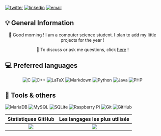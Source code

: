 [![twitter](https://img.shields.io/badge/twitter--lightgrey?style=social&logo=twitter)](https://x.com/florianppn)
[![linkedin](https://img.shields.io/badge/linkedin--lightgrey?style=social&logo=linkedin)](https://www.linkedin.com/in/florian-p%C3%A9pin-7a4862359)
[![email](https://img.shields.io/badge/email--lightgrey?style=social&logo=gmail)](mailto:pepinflorian817@gmail.com)

<h2> 💡​ General Information </h2>

<div align="center">

👋 Good morning \! I am a computer science student. I plan to add my little projects for the year !

💬 To discuss or ask me questions, click <a href="https://github.com/requindelanight/requindelanight/discussions/">here</a> !

</div>

<h2> 💻️ Preferred languages </h2>

<div align="center">
  
![C](https://img.shields.io/badge/c-%2300599C.svg?style=for-the-badge&logo=c&logoColor=white) ![C++](https://img.shields.io/badge/c++-%2300599C.svg?style=for-the-badge&logo=c%2B%2B&logoColor=white) ![LaTeX](https://img.shields.io/badge/latex-%23008080.svg?style=for-the-badge&logo=latex&logoColor=white) ![Markdown](https://img.shields.io/badge/markdown-%23000000.svg?style=for-the-badge&logo=markdown&logoColor=white) ![Python](https://img.shields.io/badge/python-3670A0?style=for-the-badge&logo=python&logoColor=ffdd54) ![Java](https://img.shields.io/badge/java-%23ED8B00.svg?style=for-the-badge&logo=openjdk&logoColor=white) ![PHP](https://img.shields.io/badge/php-%23777BB4.svg?style=for-the-badge&logo=php&logoColor=white)

</div>
  
<h2> 🔧 Tools & others </h2>
  
![MariaDB](https://img.shields.io/badge/MariaDB-003545?style=for-the-badge&logo=mariadb&logoColor=white) ![MySQL](https://img.shields.io/badge/mysql-4479A1.svg?style=for-the-badge&logo=mysql&logoColor=white) ![SQLite](https://img.shields.io/badge/sqlite-%2307405e.svg?style=for-the-badge&logo=sqlite&logoColor=white) ![Raspberry Pi](https://img.shields.io/badge/-RaspberryPi-C51A4A?style=for-the-badge&logo=Raspberry-Pi) ![Git](https://img.shields.io/badge/git-%23F05033.svg?style=for-the-badge&logo=git&logoColor=white) ![GitHub](https://img.shields.io/badge/github-%23121011.svg?style=for-the-badge&logo=github&logoColor=white) 


|                                      Statistiques GitHub                                                                                            |                               Les langages les plus utilisés                                             |
|:---------------------------------------------------------------------------------------------------------------------------------------------------:|:--------------------------------------------------------------------------------------------------------:|
|![](https://github-readme-stats.vercel.app/api?username=florianppn&theme=shadow_blue&hide_border=true&include_all_commits=false&count_private=false) |![](https://github-readme-stats.vercel.app/api/top-langs/?username=florianppn&theme=shadow_blue&hide_border=true&include_all_commits=false&count_private=false&layout=compact)      |

<!-- Proudly created with GPRM ( https://gprm.itsvg.in ) -->
